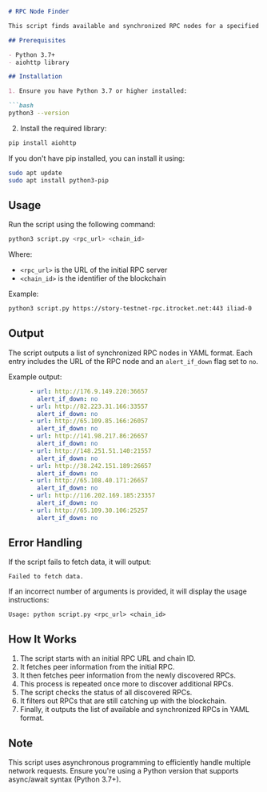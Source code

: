 ```markdown
# RPC Node Finder

This script finds available and synchronized RPC nodes for a specified blockchain and outputs them in YAML format.

## Prerequisites

- Python 3.7+
- aiohttp library

## Installation

1. Ensure you have Python 3.7 or higher installed:

```bash
python3 --version
```

2. Install the required library:

```bash
pip install aiohttp
```

If you don't have pip installed, you can install it using:

```bash
sudo apt update
sudo apt install python3-pip
```

## Usage

Run the script using the following command:

```bash
python3 script.py <rpc_url> <chain_id>
```

Where:
- `<rpc_url>` is the URL of the initial RPC server
- `<chain_id>` is the identifier of the blockchain

Example:

```bash
python3 script.py https://story-testnet-rpc.itrocket.net:443 iliad-0
```

## Output

The script outputs a list of synchronized RPC nodes in YAML format. Each entry includes the URL of the RPC node and an `alert_if_down` flag set to `no`.

Example output:

```yaml
      - url: http://176.9.149.220:36657
        alert_if_down: no
      - url: http://82.223.31.166:33557
        alert_if_down: no
      - url: http://65.109.85.166:26057
        alert_if_down: no
      - url: http://141.98.217.86:26657
        alert_if_down: no
      - url: http://148.251.51.140:21557
        alert_if_down: no
      - url: http://38.242.151.189:26657
        alert_if_down: no
      - url: http://65.108.40.171:26657
        alert_if_down: no
      - url: http://116.202.169.185:23357
        alert_if_down: no
      - url: http://65.109.30.106:25257
        alert_if_down: no
```

## Error Handling

If the script fails to fetch data, it will output:

```
Failed to fetch data.
```

If an incorrect number of arguments is provided, it will display the usage instructions:

```
Usage: python script.py <rpc_url> <chain_id>
```

## How It Works

1. The script starts with an initial RPC URL and chain ID.
2. It fetches peer information from the initial RPC.
3. It then fetches peer information from the newly discovered RPCs.
4. This process is repeated once more to discover additional RPCs.
5. The script checks the status of all discovered RPCs.
6. It filters out RPCs that are still catching up with the blockchain.
7. Finally, it outputs the list of available and synchronized RPCs in YAML format.

## Note

This script uses asynchronous programming to efficiently handle multiple network requests. Ensure you're using a Python version that supports async/await syntax (Python 3.7+).
```
